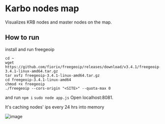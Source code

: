 # Karbo nodes map

Visualizes KRB nodes and master nodes on the map.


## How to run
install and run freegeoip
```
cd ~
wget https://github.com/fiorix/freegeoip/releases/download/v3.4.1/freegeoip-3.4.1-linux-amd64.tar.gz
tar xvfz freegeoip-3.4.1-linux-amd64.tar.gz
cd freegeoip-3.4.1-linux-amd64
chmod +x freegeoip
./freegeoip --cors-origin "<SITE>" --quota-max 0
```
and run
`npm i`
`sudo node app.js`
Open localhost:8081.

It's caching nodes' ips every 24 hrs into memory 

![image](https://user-images.githubusercontent.com/3770296/43407301-0869e3dc-9427-11e8-91f5-641fce4aa510.png)
